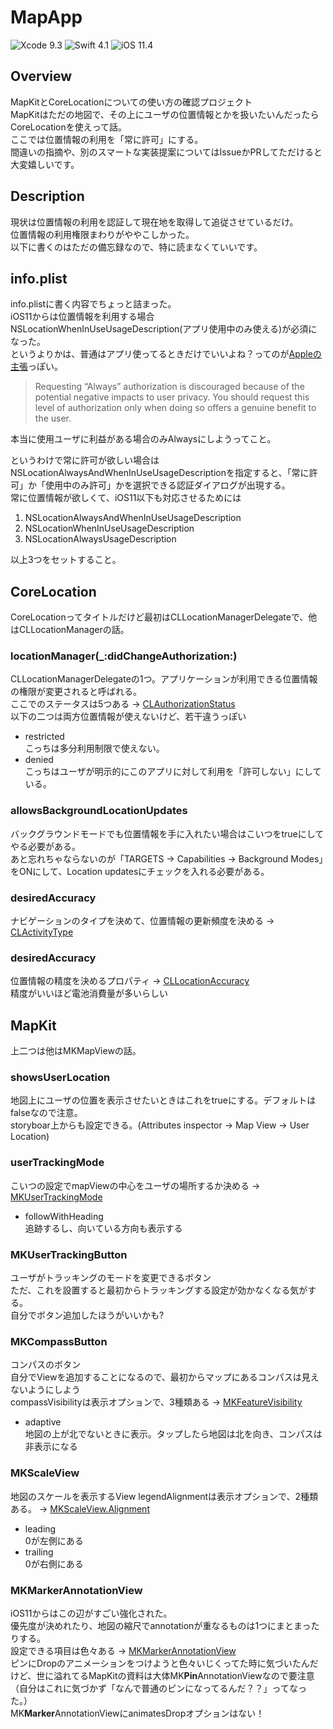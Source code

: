 # MapApp
![Xcode 9.3](https://img.shields.io/badge/Xcode-9.4-blue.svg) 
![Swift 4.1](https://img.shields.io/badge/Swift-4.1-orange.svg) 
![iOS 11.4](https://img.shields.io/badge/iOS-11.4%20-green.svg)
## Overview
MapKitとCoreLocationについての使い方の確認プロジェクト  
MapKitはただの地図で、その上にユーザの位置情報とかを扱いたいんだったらCoreLocationを使えって話。  
ここでは位置情報の利用を「常に許可」にする。  
間違いの指摘や、別のスマートな実装提案についてはIssueかPRしてただけると大変嬉しいです。  


## Description
現状は位置情報の利用を認証して現在地を取得して追従させているだけ。  
位置情報の利用権限まわりがややこしかった。  
以下に書くのはただの備忘録なので、特に読まなくていいです。  

## info.plist
info.plistに書く内容でちょっと詰まった。  
iOS11からは位置情報を利用する場合NSLocationWhenInUseUsageDescription(アプリ使用中のみ使える)が必須になった。    
というよりかは、普通はアプリ使ってるときだけでいいよね？ってのが[Appleの主張](https://developer.apple.com/documentation/corelocation/cllocationmanager/1620551-requestalwaysauthorization)っぽい。  
>Requesting “Always” authorization is discouraged because of the potential negative impacts to user privacy. You should request this level of authorization only when doing so offers a genuine benefit to the user.  

本当に使用ユーザに利益がある場合のみAlwaysにしようってこと。
  
というわけで常に許可が欲しい場合はNSLocationAlwaysAndWhenInUseUsageDescriptionを指定すると、「常に許可」か「使用中のみ許可」かを選択できる認証ダイアログが出現する。  
常に位置情報が欲しくて、iOS11以下も対応させるためには
1. NSLocationAlwaysAndWhenInUseUsageDescription
1. NSLocationWhenInUseUsageDescription
1. NSLocationAlwaysUsageDescription

以上3つをセットすること。  

## CoreLocation
CoreLocationってタイトルだけど最初はCLLocationManagerDelegateで、他はCLLocationManagerの話。
### locationManager(_:didChangeAuthorization:)
CLLocationManagerDelegateの1つ。アプリケーションが利用できる位置情報の権限が変更されると呼ばれる。  
ここでのステータスは5つある -> [CLAuthorizationStatus](https://developer.apple.com/documentation/corelocation/clauthorizationstatus)  
以下の二つは両方位置情報が使えないけど、若干違うっぽい
- restricted  
こっちは多分利用制限で使えない。  
- denied  
こっちはユーザが明示的にこのアプリに対して利用を「許可しない」にしている。  

### allowsBackgroundLocationUpdates
バックグラウンドモードでも位置情報を手に入れたい場合はこいつをtrueにしてやる必要がある。  
あと忘れちゃならないのが「TARGETS -> Capabilities -> Background Modes」をONにして、Location updatesにチェックを入れる必要がある。

### desiredAccuracy
ナビゲーションのタイプを決めて、位置情報の更新頻度を決める -> [CLActivityType](https://developer.apple.com/documentation/corelocation/clactivitytype)

### desiredAccuracy
位置情報の精度を決めるプロパティ  -> [CLLocationAccuracy](https://developer.apple.com/documentation/corelocation/cllocationaccuracy)  
精度がいいほど電池消費量が多いらしい

## MapKit
上二つは他はMKMapViewの話。
### showsUserLocation
地図上にユーザの位置を表示させたいときはこれをtrueにする。デフォルトはfalseなので注意。  
storyboar上からも設定できる。(Attributes inspector -> Map View -> User Location)  

### userTrackingMode
こいつの設定でmapViewの中心をユーザの場所するか決める -> [MKUserTrackingMode](https://developer.apple.com/documentation/mapkit/mkusertrackingmode)  
- followWithHeading  
追跡するし、向いている方向も表示する

### MKUserTrackingButton
ユーザがトラッキングのモードを変更できるボタン   
ただ、これを設置すると最初からトラッキングする設定が効かなくなる気がする。  
自分でボタン追加したほうがいいかも?

### MKCompassButton
コンパスのボタン  
自分でViewを追加することになるので、最初からマップにあるコンパスは見えないようにしよう  
compassVisibilityは表示オプションで、3種類ある -> [MKFeatureVisibility](https://developer.apple.com/documentation/mapkit/mkfeaturevisibility)  
- adaptive  
地図の上が北でないときに表示。タップしたら地図は北を向き、コンパスは非表示になる

### MKScaleView
地図のスケールを表示するView
legendAlignmentは表示オプションで、2種類ある。 -> [MKScaleView.Alignment](https://developer.apple.com/documentation/mapkit/mkscaleview/alignment)  
- leading  
0が左側にある
- trailing  
0が右側にある

### MKMarkerAnnotationView
iOS11からはこの辺がすごい強化された。  
優先度が決めれたり、地図の縮尺でannotationが重なるものは1つにまとまったりする。  
設定できる項目は色々ある -> [MKMarkerAnnotationView](https://developer.apple.com/documentation/mapkit/mkmarkerannotationview)  
ピンにDropのアニメーションをつけようと色々いじくってた時に気づいたんだけど、世に溢れてるMapKitの資料は大体MK**Pin**AnnotationViewなので要注意（自分はこれに気づかず「なんで普通のピンになってるんだ？？」ってなった。）  
MK**Marker**AnnotationViewにanimatesDropオプションはない！
